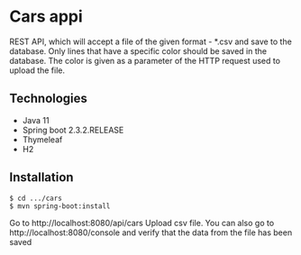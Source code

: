 # Cars appi
REST API, which will accept a file of the given format - *.csv
and save to the database.
Only lines that have a specific color should be saved in the database.
The color is given as a parameter of the HTTP request used to upload the file.

## Technologies
* Java 11
* Spring boot 2.3.2.RELEASE
* Thymeleaf
* H2

## Installation

```
$ cd .../cars
$ mvn spring-boot:install
```
Go to http://localhost:8080/api/cars
Upload csv file.
You can also go to http://localhost:8080/console and verify that the data from the file has been saved

